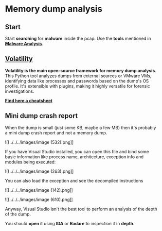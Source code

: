 # Memory dump analysis

## Start

Start **searching** for **malware** inside the pcap. Use the **tools** mentioned in [**Malware Analysis**](../malware-analysis.md).

## [Volatility](volatility-cheatsheet.md)

**Volatility is the main open-source framework for memory dump analysis**. This Python tool analyzes dumps from external sources or VMware VMs, identifying data like processes and passwords based on the dump's OS profile. It's extensible with plugins, making it highly versatile for forensic investigations.

[**Find here a cheatsheet**](volatility-cheatsheet.md)

## Mini dump crash report

When the dump is small (just some KB, maybe a few MB) then it's probably a mini dump crash report and not a memory dump.

![[../../../images/image (532).png]]

If you have Visual Studio installed, you can open this file and bind some basic information like process name, architecture, exception info and modules being executed:

![[../../../images/image (263).png]]

You can also load the exception and see the decompiled instructions

![[../../../images/image (142).png]]

![[../../../images/image (610).png]]

Anyway, Visual Studio isn't the best tool to perform an analysis of the depth of the dump.

You should **open** it using **IDA** or **Radare** to inspection it in **depth**.

​

